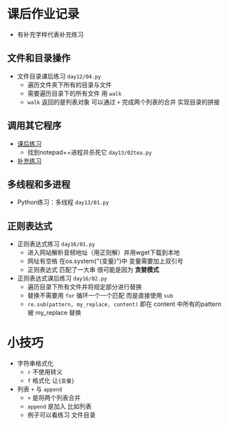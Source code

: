 # 课后作业记录
- 有补充字样代表补充练习

## 文件和目录操作
- 文件目录课后练习 `day12/04.py`
  - 遍历文件夹下所有的目录与文件
  - 需要遍历目录下的所有文件 用 `walk`
  - `walk` 返回的是列表对象 可以通过 `+` 完成两个列表的合并  实现目录的拼接
## 调用其它程序
- [课后练习](http://v3.byhy.net/prac/pub/py/1001/)
  - 找到notepad++进程并杀死它 `day13/02tea.py`
- [补充练习](http://v3.byhy.net/prac/pri546/py/051a00/)
## 多线程和多进程
- Python练习：多线程 `day13/01.py`
## 正则表达式
- 正则表达式练习 `day16/01.py`
  - 进入网站解析音频地址（用正则解）并用wget下载到本地
  - 网址有空格 在os.system("{变量}")中 变量需要加上双引号
  - 正则表达式 匹配了一大串 很可能是因为 **贪婪模式** 
- 正则表达式课后练习 `day16/02.py`
  - 遍历目录下所有文件并将规定部分进行替换
  - 替换不需要用 `for` 循环一个一个匹配 而是直接使用 `sub`
  - `re.sub(pattern, my_replace, content)` 即在 content 中所有的pattern 被 my_replace 替换

# 小技巧
- 字符串格式化
  - `r` 不使用转义
  - `f` 格式化 让`{变量}`
- 列表 `+` 与 `append`
  - `+` 是将两个列表合并
  - `append` 是加入 比如列表
  - 例子可以看练习 文件目录